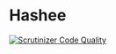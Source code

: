 # Hashee

[![Scrutinizer Code Quality](https://scrutinizer-ci.com/g/serima/Hashee/badges/quality-score.png?b=master)](https://scrutinizer-ci.com/g/serima/Hashee/?branch=master)